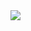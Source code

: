 <img src="https://www.google.com/imgres?q=images&imgurl=https%3A%2F%2Fletsenhance.io%2Fstatic%2F8f5e523ee6b2479e26ecc91b9c25261e%2F1015f%2FMainAfter.jpg&imgrefurl=https%3A%2F%2Fletsenhance.io%2F&docid=-t22bY2ix3gHaM&tbnid=tYmxDgFq4MrkJM&vet=12ahUKEwjQ_ZHWvsyIAxVAU2wGHbXVFD4QM3oECGQQAA..i&w=1280&h=720&hcb=2&ved=2ahUKEwjQ_ZHWvsyIAxVAU2wGHbXVFD4QM3oECGQQAA](https://www.google.com/imgres?q=images&imgurl=https%3A%2F%2Fbuffer.com%2Fcdn-cgi%2Fimage%2Fw%3D1000%2Cfit%3Dcontain%2Cq%3D90%2Cf%3Dauto%2Flibrary%2Fcontent%2Fimages%2Fsize%2Fw1200%2F2023%2F10%2Ffree-images.jpg&imgrefurl=https%3A%2F%2Fbuffer.com%2Flibrary%2Ffree-images%2F&docid=U9G_8UXPMlqatM&tbnid=5UpJfcabDnVl2M&vet=12ahUKEwjQ_ZHWvsyIAxVAU2wGHbXVFD4QM3oFCIABEAA..i&w=1000&h=666&hcb=2&ved=2ahUKEwjQ_ZHWvsyIAxVAU2wGHbXVFD4QM3oFCIABEAA" />

